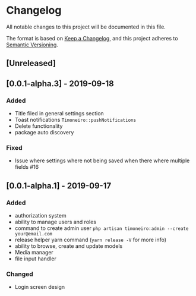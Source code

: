 # Changelog
All notable changes to this project will be documented in this file.

The format is based on [Keep a Changelog](https://keepachangelog.com/en/1.0.0/),
and this project adheres to [Semantic Versioning](https://semver.org/spec/v2.0.0.html).

## [Unreleased]

## [0.0.1-alpha.3] - 2019-09-18
### Added
- Title filed in general settings section
- Toast notifications `Timoneiro::pushNotifications`
- Delete functionality
- package auto discovery

### Fixed
- Issue where settings where not being saved when there where multiple fields #16

## [0.0.1-alpha.1] - 2019-09-17
### Added
- authorization system
- ability to manage users and roles
- command to create admin user `php artisan timoneiro:admin --create your@email.com`
- release helper yarn command (`yarn release -V` for more info)
- ability to browse, create and update models
- Media manager
- file input handler

### Changed
- Login screen design
